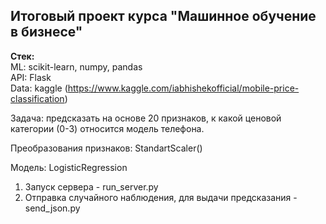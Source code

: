 ## Итоговый проект курса "Машинное обучение в бизнесе"

<b>Стек:</b><br>
ML: scikit-learn, numpy, pandas<br>
API: Flask <br>
Data: kaggle (https://www.kaggle.com/iabhishekofficial/mobile-price-classification) <br>

Задача: предсказать на основе 20 признаков, к какой ценовой категории (0-3) относится модель телефона. <br>

Преобразования признаков: StandartScaler()

Модель: LogisticRegression

1. Запуск сервера - run_server.py
2. Отправка случайного наблюдения, для выдачи предсказания - send_json.py
